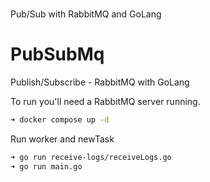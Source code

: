 # 
Pub/Sub with RabbitMQ and GoLang

# PubSubMq
Publish/Subscribe - RabbitMQ with GoLang

To run you'll need a RabbitMQ server running.

```bash
➜ docker compose up -d
```

Run worker and newTask

```bash
➜ go run receive-logs/receiveLogs.go
➜ go run main.go
```


